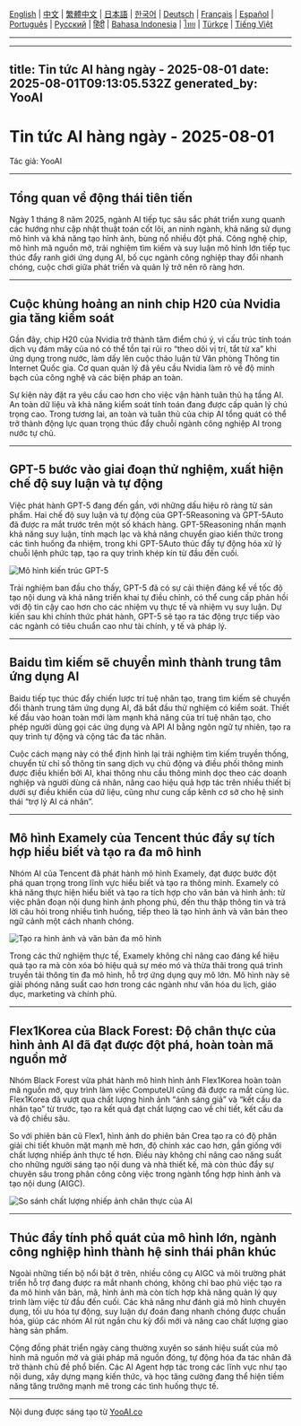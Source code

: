 [English](./en.md) | [中文](./zh.md) | [繁體中文](./zh-TW.md) | [日本語](./ja.md) | [한국어](./ko.md) | [Deutsch](./de.md) | [Français](./fr.md) | [Español](./es.md) | [Português](./pt.md) | [Русский](./ru.md) | [हिंदी](./hi.md) | [Bahasa Indonesia](./id.md) | [ไทย](./th.md) | [Türkçe](./tr.md) | [Tiếng Việt](./vi.md)

---

---
title: Tin tức AI hàng ngày - 2025-08-01
date: 2025-08-01T09:13:05.532Z
generated_by: YooAI
---

# Tin tức AI hàng ngày - 2025-08-01

Tác giả: YooAI

---

## Tổng quan về động thái tiên tiến

Ngày 1 tháng 8 năm 2025, ngành AI tiếp tục sâu sắc phát triển xung quanh các hướng như cập nhật thuật toán cốt lõi, an ninh ngành, khả năng sử dụng mô hình và khả năng tạo hình ảnh, bùng nổ nhiều đột phá. Công nghệ chip, mô hình mã nguồn mở, trải nghiệm tìm kiếm và suy luận mô hình lớn tiếp tục thúc đẩy ranh giới ứng dụng AI, bố cục ngành công nghiệp thay đổi nhanh chóng, cuộc chơi giữa phát triển và quản lý trở nên rõ ràng hơn.

---

## Cuộc khủng hoảng an ninh chip H20 của Nvidia gia tăng kiểm soát

Gần đây, chip H20 của Nvidia trở thành tâm điểm chú ý, vì cấu trúc tính toán dịch vụ đám mây của nó có thể tồn tại rủi ro “theo dõi vị trí, tắt từ xa” khi ứng dụng trong nước, làm dấy lên cuộc thảo luận từ Văn phòng Thông tin Internet Quốc gia. Cơ quan quản lý đã yêu cầu Nvidia làm rõ về độ minh bạch của công nghệ và các biện pháp an toàn.

Sự kiện này đặt ra yêu cầu cao hơn cho việc vận hành tuân thủ hạ tầng AI. An toàn dữ liệu và khả năng kiểm soát tính toán đang được cấp quản lý chú trọng cao. Trong tương lai, an toàn và tuân thủ của chip AI tổng quát có thể trở thành động lực quan trọng thúc đẩy chuỗi ngành công nghiệp AI trong nước tự chủ.

---

## GPT-5 bước vào giai đoạn thử nghiệm, xuất hiện chế độ suy luận và tự động

Việc phát hành GPT-5 đang đến gần, với những dấu hiệu rõ ràng từ sản phẩm. Hai chế độ suy luận và tự động của GPT-5Reasoning và GPT-5Auto đã được ra mắt trước trên một số khách hàng. GPT-5Reasoning nhấn mạnh khả năng suy luận, tính mạch lạc và khả năng chuyển giao kiến thức trong các tình huống đa nhiệm, trong khi GPT-5Auto thúc đẩy tự động hóa xử lý chuỗi lệnh phức tạp, tạo ra quy trình khép kín từ đầu đến cuối.

![Mô hình kiến trúc GPT-5](https://images.unsplash.com/photo-1506744038136-46273834b3fb?auto=format&fit=crop&w=800&q=80)

Trải nghiệm ban đầu cho thấy, GPT-5 đã có sự cải thiện đáng kể về tốc độ tạo nội dung và khả năng triển khai tự điều chỉnh, có thể cung cấp phản hồi với độ tin cậy cao hơn cho các nhiệm vụ thực tế và nhiệm vụ suy luận. Dự kiến sau khi chính thức phát hành, GPT-5 sẽ tạo ra tác động trực tiếp vào các ngành có tiêu chuẩn cao như tài chính, y tế và pháp lý.

---

## Baidu tìm kiếm sẽ chuyển mình thành trung tâm ứng dụng AI

Baidu tiếp tục thúc đẩy chiến lược trí tuệ nhân tạo, trang tìm kiếm sẽ chuyển đổi thành trung tâm ứng dụng AI, đã bắt đầu thử nghiệm có kiểm soát. Thiết kế đầu vào hoàn toàn mới làm mạnh khả năng của trí tuệ nhân tạo, cho phép người dùng gọi các ứng dụng và API AI bằng ngôn ngữ tự nhiên, tạo ra quy trình tự động và cộng tác đa tác nhân.

Cuộc cách mạng này có thể định hình lại trải nghiệm tìm kiếm truyền thống, chuyển từ chỉ số thông tin sang dịch vụ chủ động và điều phối thông minh được điều khiển bởi AI, khai thông nhu cầu thông minh dọc theo các doanh nghiệp và người dùng cá nhân, nâng cao hiệu quả hợp tác trên nhiều thiết bị dưới sự điều khiển của dữ liệu, cũng như cung cấp kênh cơ sở cho hệ sinh thái “trợ lý AI cá nhân”.

---

## Mô hình Examely của Tencent thúc đẩy sự tích hợp hiểu biết và tạo ra đa mô hình

Nhóm AI của Tencent đã phát hành mô hình Examely, đạt được bước đột phá quan trọng trong lĩnh vực hiểu biết và tạo ra thông minh. Examely có khả năng thực hiện hiểu biết và tạo ra tích hợp cho văn bản và hình ảnh: từ việc phân đoạn nội dung hình ảnh phong phú, đến thu thập thông tin và trả lời câu hỏi trong nhiều tình huống, tiếp theo là tạo hình ảnh và văn bản theo ngữ cảnh một cách nhanh chóng.

![Tạo ra hình ảnh và văn bản đa mô hình](https://images.unsplash.com/photo-1464983953574-0892a716854b?auto=format&fit=crop&w=800&q=80)

Trong các thử nghiệm thực tế, Examely không chỉ nâng cao đáng kể hiệu quả tạo ra mà còn xóa bỏ hiệu quả sự méo mó và thừa thãi trong quá trình truyền tải thông tin đa mô hình, hỗ trợ ứng dụng quy mô lớn. Mô hình này sẽ giải phóng năng suất cao hơn trong các ngành như văn hóa du lịch, giáo dục, marketing và chính phủ.

---

## Flex1Korea của Black Forest: Độ chân thực của hình ảnh AI đã đạt được đột phá, hoàn toàn mã nguồn mở

Nhóm Black Forest vừa phát hành mô hình hình ảnh Flex1Korea hoàn toàn mã nguồn mở, quy trình làm việc ComputeUI cũng đã được ra mắt cùng lúc. Flex1Korea đã vượt qua chất lượng hình ảnh “ánh sáng giả” và “kết cấu da nhân tạo” từ trước, tạo ra kết quả đạt chất lượng cao về chi tiết, kết cấu da và độ chiều sâu.

So với phiên bản cũ Flex1, hình ảnh do phiên bản Crea tạo ra có độ phân giải chi tiết khuôn mặt mạnh mẽ hơn, độ chính xác cao hơn, gần giống với chất lượng nhiếp ảnh thực tế hơn. Điều này không chỉ nâng cao năng suất cho những người sáng tạo nội dung và nhà thiết kế, mà còn thúc đẩy sự chuyên sâu trong phân công công việc trong ngành tổng hợp hình ảnh và tạo nội dung (AIGC).

![So sánh chất lượng nhiếp ảnh chân thực của AI](https://images.unsplash.com/photo-1519125323398-675f0ddb6308?auto=format&fit=crop&w=800&q=80)

---

## Thúc đẩy tính phổ quát của mô hình lớn, ngành công nghiệp hình thành hệ sinh thái phân khúc

Ngoài những tiến bộ nổi bật ở trên, nhiều công cụ AIGC và môi trường phát triển hỗ trợ đang được ra mắt nhanh chóng, không chỉ bao phủ việc tạo ra đa mô hình văn bản, mã, hình ảnh mà còn tích hợp khả năng quản lý quy trình làm việc từ đầu đến cuối. Các khả năng như đánh giá mô hình chuyên dụng, tối ưu hóa tự động, suy luận dự đoán đang nhanh chóng được chuẩn hóa, giúp các nhóm AI rút ngắn chu kỳ đổi mới và nâng cao chất lượng giao hàng sản phẩm.

Cộng đồng phát triển ngày càng thường xuyên so sánh hiệu suất của mô hình mã nguồn mở và giải pháp mã nguồn đóng, tự động hóa đa tác nhân đã trở thành chủ đề phổ biến. Các AI Agent hợp tác trong các lĩnh vực như tạo nội dung, xây dựng mạng kiến thức, và học tăng cường đang thể hiện tiềm năng tăng trưởng mạnh mẽ trong các tình huống thực tế.

---

Nội dung được sáng tạo từ [YooAI.co](https://yooai.co/)